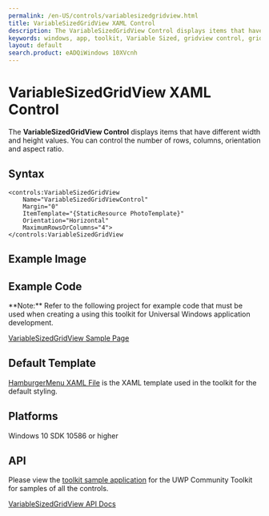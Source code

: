 ```yaml
---
permalink: /en-US/controls/variablesizedgridview.html
title: VariableSizedGridView XAML Control
description: The VariableSizedGridView Control displays items that have different width and height values
keywords: windows, app, toolkit, Variable Sized, gridview control, grid view, VariableSizedGridView, XAML, UWP, ratio
layout: default
search.product: eADQiWindows 10XVcnh
---
```


#  VariableSizedGridView XAML Control
The **VariableSizedGridView Control** displays items that have different width and height values. 
You can control the number of rows, columns, orientation and aspect ratio. 

## Syntax
```xaml
<controls:VariableSizedGridView   
	Name="VariableSizedGridViewControl"
	Margin="0"
	ItemTemplate="{StaticResource PhotoTemplate}"
	Orientation="Horizontal"
	MaximumRowsOrColumns="4">
</controls:VariableSizedGridView
```
## Example Image

## Example Code
<p> **Note:** Refer to the following project for example code that must be used when creating a using this toolkit for Universal Windows application development.<p>

[VariableSizedGridView Sample Page](https://github.com/Microsoft/UWPCommunityToolkit/tree/master/Microsoft.Toolkit.Uwp.SampleApp/SamplePages/VariableSizedGridView)

## Default Template 
[HamburgerMenu XAML File](https://github.com/Microsoft/UWPCommunityToolkit/blob/master/Microsoft.Toolkit.Uwp.UI.Controls/VariableSizedGridView/VariableSizedGridView.xaml) is the XAML template used in the toolkit for the default styling.

## Platforms 
Windows 10 SDK 10586 or higher

## API
Please view the [toolkit sample application](https://github.com/Microsoft/UWPCommunityToolkit/tree/master/Microsoft.Toolkit.Uwp.SampleApp) for the UWP Community Toolkit for samples of all the controls.

[VariableSizedGridView API Docs](https://github.com/Microsoft/UWPCommunityToolkit-docs/blob/master/en-us/uwp-community-toolkit/api/Microsoft_Toolkit_Uwp_UI_Controls_VariableSizedGridView.md)
